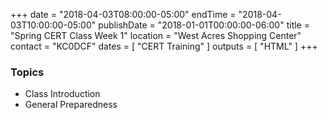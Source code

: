 +++
date = "2018-04-03T08:00:00-05:00"
endTime = "2018-04-03T10:00:00-05:00"
publishDate = "2018-01-01T00:00:00-06:00"
title = "Spring CERT Class Week 1"
location = "West Acres Shopping Center"
contact = "KC0DCF"
dates = [ "CERT Training" ]
outputs = [ "HTML" ]
+++
### Topics

* Class Introduction
* General Preparedness

